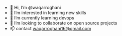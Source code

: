 - 👋 Hi, I’m @waqarroghani
- 👀 I’m interested in learning new skills
- 🌱 I’m currently learning devops
- 💞️ I’m looking to collaborate on open source projects
- 📫 contact waqarroghani16@gmail.com

<!---
waqarroghani/waqarroghani is a ✨ special ✨ repository because its `README.md` (this file) appears on your GitHub profile.
You can click the Preview link to take a look at your changes.
--->

